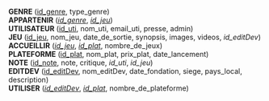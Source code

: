 **GENRE** (<ins>id_genre</ins>, type_genre)  
**APPARTENIR** (<ins>_id_genre_</ins>, <ins>_id_jeu_</ins>)  
**UTILISATEUR** (<ins>id_uti</ins>, nom_uti, email_uti, presse, admin)  
**JEU** (<ins>id_jeu</ins>, nom_jeu, date_de_sortie, synopsis, images, videos, _id_editDev_)  
**ACCUEILLIR** (<ins>_id_jeu_</ins>, <ins>_id_plat_</ins>, nombre_de_jeux)  
**PLATEFORME** (<ins>id_plat</ins>, nom_plat, prix_plat, date_lancement)  
**NOTE** (<ins>id_note</ins>, note, critique, _id_uti_, _id_jeu_)  
**EDITDEV** (<ins>id_editDev</ins>, nom_editDev, date_fondation, siege, pays_local, description)  
**UTILISER** (<ins>_id_editDev_</ins>, <ins>_id_plat_</ins>, nombre_de_plateforme)